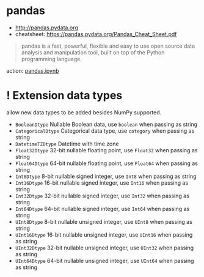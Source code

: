 # pandas
* http://pandas.pydata.org
* cheatsheet: https://pandas.pydata.org/Pandas_Cheat_Sheet.pdf

> pandas is a fast, powerful, flexible and easy to use open source data analysis and manipulation tool, built on top of the Python programming language.


action: [pandas.ipynb](../notebooks/tools/pandas/_pandas.ipynb)

# ! Extension data types

allow new data types to be added besides NumPy supported.

* `BooleanDtype` Nullable Boolean data, use `boolean` when passing as string
* `CategoricalDtype` Categorical data type, use `category` when passing as string
* `DatetimeTZDtype` Datetime with time zone
* `Float32Dtype` 32-bit nullable floating point, use `Float32` when passing as string
* `Float64Dtype` 64-bit nullable floating point, use `Float64` when passing as string
* `Int8Dtype` 8-bit nullable signed integer, use `Int8` when passing as string
* `Int16Dtype` 16-bit nullable signed integer, use `Int16` when passing as string
* `Int32Dtype` 32-bit nullable signed integer, use `Int32` when passing as string
* `Int64Dtype` 64-bit nullable signed integer, use `Int64` when passing as string
* `UInt8Dtype` 8-bit nullable unsigned integer, use `UInt8` when passing as string
* `UInt16Dtype` 16-bit nullable unsigned integer, use `UInt16` when passing as string
* `UInt32Dtype` 32-bit nullable unsigned integer, use `UInt32` when passing as string
* `UInt64Dtype` 64-bit nullable unsigned integer, use `UInt64` when passing as string

